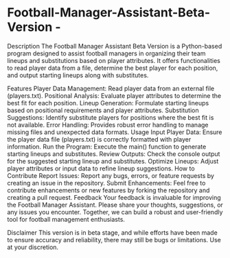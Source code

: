 # Football-Manager-Assistant-Beta-Version -

Description
The Football Manager Assistant Beta Version is a Python-based program designed to assist football managers in organizing their team lineups and substitutions based on player attributes. It offers functionalities to read player data from a file, determine the best player for each position, and output starting lineups along with substitutes.

Features
Player Data Management: Read player data from an external file (players.txt).
Positional Analysis: Evaluate player attributes to determine the best fit for each position.
Lineup Generation: Formulate starting lineups based on positional requirements and player attributes.
Substitution Suggestions: Identify substitute players for positions where the best fit is not available.
Error Handling: Provides robust error handling to manage missing files and unexpected data formats.
Usage
Input Player Data: Ensure the player data file (players.txt) is correctly formatted with player information.
Run the Program: Execute the main() function to generate starting lineups and substitutes.
Review Outputs: Check the console output for the suggested starting lineup and substitutes.
Optimize Lineups: Adjust player attributes or input data to refine lineup suggestions.
How to Contribute
Report Issues: Report any bugs, errors, or feature requests by creating an issue in the repository.
Submit Enhancements: Feel free to contribute enhancements or new features by forking the repository and creating a pull request.
Feedback
Your feedback is invaluable for improving the Football Manager Assistant. Please share your thoughts, suggestions, or any issues you encounter. Together, we can build a robust and user-friendly tool for football management enthusiasts.

Disclaimer
This version is in beta stage, and while efforts have been made to ensure accuracy and reliability, there may still be bugs or limitations. Use at your discretion.
